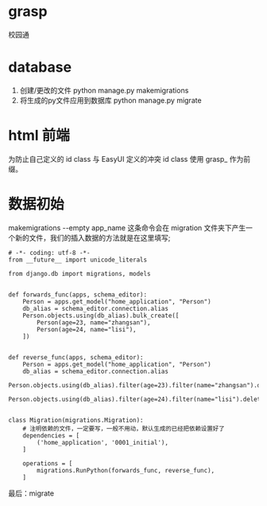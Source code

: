 # grasp
校园通

# database
1. 创建/更改的文件
python manage.py makemigrations
2. 将生成的py文件应用到数据库
python manage.py migrate

# html 前端
为防止自己定义的 id class 与 EasyUI 定义的冲突
id class 使用 grasp_ 作为前缀。

# 数据初始
makemigrations --empty app_name 这条命令会在 migration 文件夹下产生一个新的文件，我们的插入数据的方法就是在这里填写;


```
# -*- coding: utf-8 -*-
from __future__ import unicode_literals

from django.db import migrations, models


def forwards_func(apps, schema_editor):
    Person = apps.get_model("home_application", "Person")
    db_alias = schema_editor.connection.alias
    Person.objects.using(db_alias).bulk_create([
        Person(age=23, name="zhangsan"),
        Person(age=24, name="lisi"),
    ])


def reverse_func(apps, schema_editor):
    Person = apps.get_model("home_application", "Person")
    db_alias = schema_editor.connection.alias
    Person.objects.using(db_alias).filter(age=23).filter(name="zhangsan").delete()
    Person.objects.using(db_alias).filter(age=24).filter(name="lisi").delete()


class Migration(migrations.Migration):
    # 注明依赖的文件，一定要写，一般不用动，默认生成的已经把依赖设置好了
    dependencies = [
        ('home_application', '0001_initial'),
    ]

    operations = [
        migrations.RunPython(forwards_func, reverse_func),
    ]

```
最后：migrate